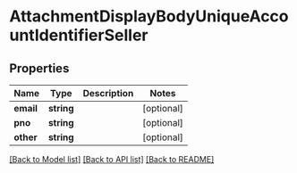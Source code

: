 # AttachmentDisplayBodyUniqueAccountIdentifierSeller

## Properties
Name | Type | Description | Notes
------------ | ------------- | ------------- | -------------
**email** | **string** |  | [optional] 
**pno** | **string** |  | [optional] 
**other** | **string** |  | [optional] 

[[Back to Model list]](../../README.md#documentation-for-models) [[Back to API list]](../../README.md#documentation-for-api-endpoints) [[Back to README]](../../README.md)

